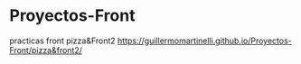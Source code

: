 # Proyectos-Front
practicas front
pizza&Front2 https://guillermomartinelli.github.io/Proyectos-Front/pizza&front2/
